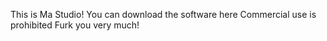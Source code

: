 This is Ma Studio! You can download the software here
Commercial use is prohibited
Furk you very much!

